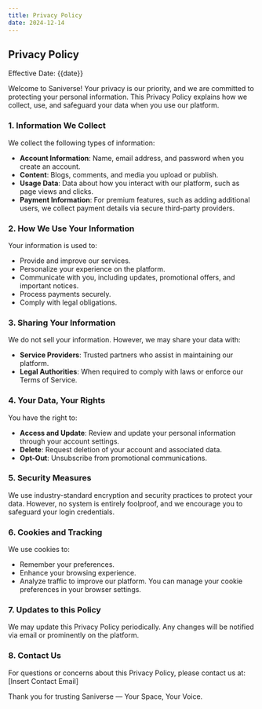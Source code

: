 ```yaml
---
title: Privacy Policy
date: 2024-12-14
---
```


## Privacy Policy

Effective Date: {{date}}

Welcome to Saniverse! Your privacy is our priority, and we are committed to protecting your personal information. This Privacy Policy explains how we collect, use, and safeguard your data when you use our platform.

### 1. Information We Collect

We collect the following types of information:

- **Account Information**: Name, email address, and password when you create an account.
- **Content**: Blogs, comments, and media you upload or publish.
- **Usage Data**: Data about how you interact with our platform, such as page views and clicks.
- **Payment Information**: For premium features, such as adding additional users, we collect payment details via secure third-party providers.

### 2. How We Use Your Information

Your information is used to:

- Provide and improve our services.
- Personalize your experience on the platform.
- Communicate with you, including updates, promotional offers, and important notices.
- Process payments securely.
- Comply with legal obligations.

### 3. Sharing Your Information

We do not sell your information. However, we may share your data with:

- **Service Providers**: Trusted partners who assist in maintaining our platform.
- **Legal Authorities**: When required to comply with laws or enforce our Terms of Service.

### 4. Your Data, Your Rights

You have the right to:

- **Access and Update**: Review and update your personal information through your account settings.
- **Delete**: Request deletion of your account and associated data.
- **Opt-Out**: Unsubscribe from promotional communications.

### 5. Security Measures

We use industry-standard encryption and security practices to protect your data. However, no system is entirely foolproof, and we encourage you to safeguard your login credentials.

### 6. Cookies and Tracking

We use cookies to:

- Remember your preferences.
- Enhance your browsing experience.
- Analyze traffic to improve our platform.
  You can manage your cookie preferences in your browser settings.

### 7. Updates to this Policy

We may update this Privacy Policy periodically. Any changes will be notified via email or prominently on the platform.

### 8. Contact Us

For questions or concerns about this Privacy Policy, please contact us at:
[Insert Contact Email]

Thank you for trusting Saniverse — Your Space, Your Voice.
